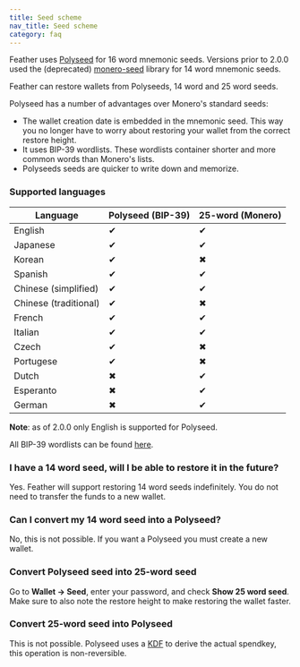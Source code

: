 ```yaml
---
title: Seed scheme
nav_title: Seed scheme
category: faq
---
```


Feather uses [Polyseed](https://github.com/tevador/polyseed) for 16 word mnemonic seeds. Versions prior to 2.0.0 used the (deprecated) [monero-seed](https://github.com/tevador/monero-seed) library for 14 word mnemonic seeds.

Feather can restore wallets from Polyseeds, 14 word and 25 word seeds.

Polyseed has a number of advantages over Monero's standard seeds:

- The wallet creation date is embedded in the mnemonic seed. This way you no longer have to worry about restoring your wallet from the correct restore height.
- It uses BIP-39 wordlists. These wordlists container shorter and more common words than Monero's lists.
- Polyseeds seeds are quicker to write down and memorize.

### Supported languages

| Language              | Polyseed (BIP-39) | 25-word (Monero) |
|-----------------------|-------------------|------------------|
| English               | ✔                 | ✔                |
| Japanese              | ✔                 | ✔                |
| Korean                | ✔                 | ✖                |
| Spanish               | ✔                 | ✔                |
| Chinese (simplified)  | ✔                 | ✔                |
| Chinese (traditional) | ✔                 | ✖                |
| French                | ✔                 | ✔                |
| Italian               | ✔                 | ✔                |
| Czech                 | ✔                 | ✖                |
| Portugese             | ✔                 | ✖                |
| Dutch                 | ✖                 | ✔                |
| Esperanto             | ✖                 | ✔                |
| German                | ✖                 | ✔                |

**Note**: as of 2.0.0 only English is supported for Polyseed.

All BIP-39 wordlists can be found [here](https://github.com/bitcoin/bips/blob/master/bip-0039/bip-0039-wordlists.md).

### I have a 14 word seed, will I be able to restore it in the future?

Yes. Feather will support restoring 14 word seeds indefinitely. You do not need to transfer the funds to a new wallet.

### Can I convert my 14 word seed into a Polyseed?

No, this is not possible. If you want a Polyseed you must create a new wallet.

### Convert Polyseed seed into 25-word seed

Go to **Wallet → Seed**, enter your password, and check **Show 25 word seed**. Make sure to also note the restore height to make restoring the wallet faster.

### Convert 25-word seed into Polyseed

This is not possible. Polyseed uses a [KDF](https://en.wikipedia.org/wiki/Key_derivation_function) to derive the actual spendkey, this operation is non-reversible.
